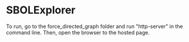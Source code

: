 # SBOLExplorer

To run, go to the force_directed_graph folder and run "http-server" in the command line.  Then, open the browser to the hosted page.
